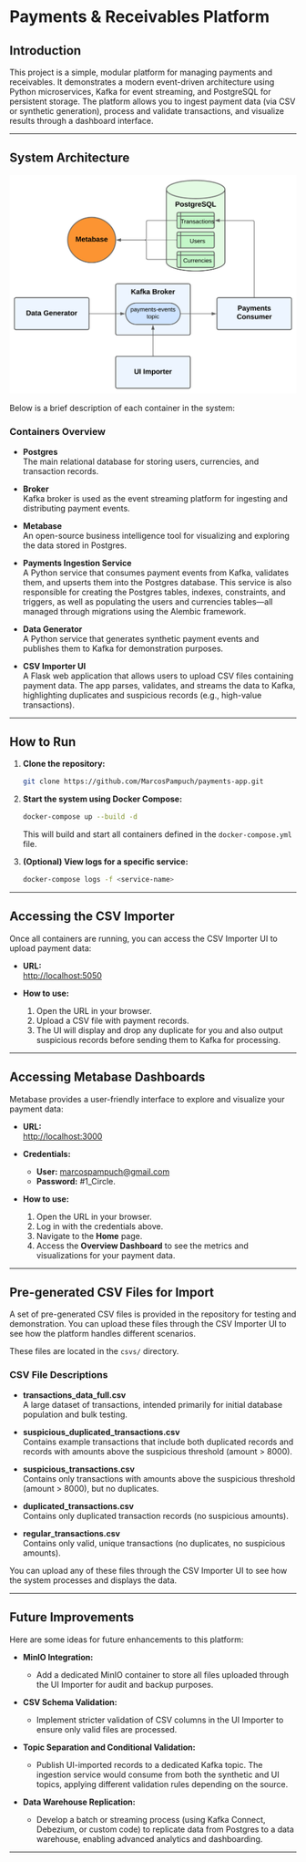 # Payments & Receivables Platform

## Introduction

This project is a simple, modular platform for managing payments and receivables. It demonstrates a modern event-driven architecture using Python microservices, Kafka for event streaming, and PostgreSQL for persistent storage. The platform allows you to ingest payment data (via CSV or synthetic generation), process and validate transactions, and visualize results through a dashboard interface.

---

## System Architecture

![System Architecture Diagram](./architecture.png)

Below is a brief description of each container in the system:

### Containers Overview

- **Postgres**  
  The main relational database for storing users, currencies, and transaction records.

- **Broker**  
  Kafka broker is used as the event streaming platform for ingesting and distributing payment events.

- **Metabase**  
  An open-source business intelligence tool for visualizing and exploring the data stored in Postgres.

- **Payments Ingestion Service**  
  A Python service that consumes payment events from Kafka, validates them, and upserts them into the Postgres database. This service is also responsible for creating the Postgres tables, indexes, constraints, and triggers, as well as populating the users and currencies tables—all managed through migrations using the Alembic framework.

- **Data Generator**  
  A Python service that generates synthetic payment events and publishes them to Kafka for demonstration purposes.

- **CSV Importer UI**  
  A Flask web application that allows users to upload CSV files containing payment data. The app parses, validates, and streams the data to Kafka, highlighting duplicates and suspicious records (e.g., high-value transactions).

---

## How to Run

1. **Clone the repository:**
   ```bash
   git clone https://github.com/MarcosPampuch/payments-app.git
   ```

2. **Start the system using Docker Compose:**
   ```bash
   docker-compose up --build -d
   ```
   This will build and start all containers defined in the `docker-compose.yml` file.

3. **(Optional) View logs for a specific service:**
   ```bash
   docker-compose logs -f <service-name>
   ```

---

## Accessing the CSV Importer

Once all containers are running, you can access the CSV Importer UI to upload payment data:

- **URL:**  
  [http://localhost:5050](http://localhost:5050)

- **How to use:**  
  1. Open the URL in your browser.
  2. Upload a CSV file with payment records.
  3. The UI will display and drop any duplicate for you and also output suspicious records before sending them to Kafka for processing.

---

## Accessing Metabase Dashboards

Metabase provides a user-friendly interface to explore and visualize your payment data:

- **URL:**  
  [http://localhost:3000](http://localhost:3000)

- **Credentials:**
  - **User:** marcospampuch@gmail.com
  - **Password:** #1_Circle.

- **How to use:**  
  1. Open the URL in your browser.
  2. Log in with the credentials above.
  3. Navigate to the **Home** page.
  4. Access the **Overview Dashboard** to see the metrics and visualizations for your payment data.

---

## Pre-generated CSV Files for Import

A set of pre-generated CSV files is provided in the repository for testing and demonstration. You can upload these files through the CSV Importer UI to see how the platform handles different scenarios.

These files are located in the `csvs/` directory.

### CSV File Descriptions

- **transactions_data_full.csv**  
  A large dataset of transactions, intended primarily for initial database population and bulk testing.

- **suspicious_duplicated_transactions.csv**  
  Contains example transactions that include both duplicated records and records with amounts above the suspicious threshold (amount > 8000).

- **suspicious_transactions.csv**  
  Contains only transactions with amounts above the suspicious threshold (amount > 8000), but no duplicates.

- **duplicated_transactions.csv**  
  Contains only duplicated transaction records (no suspicious amounts).

- **regular_transactions.csv**  
  Contains only valid, unique transactions (no duplicates, no suspicious amounts).

You can upload any of these files through the CSV Importer UI to see how the system processes and displays the data.

---

## Future Improvements

Here are some ideas for future enhancements to this platform:

- **MinIO Integration:**
  - Add a dedicated MinIO container to store all files uploaded through the UI Importer for audit and backup purposes.

- **CSV Schema Validation:**
  - Implement stricter validation of CSV columns in the UI Importer to ensure only valid files are processed.

- **Topic Separation and Conditional Validation:**
  - Publish UI-imported records to a dedicated Kafka topic. The ingestion service would consume from both the synthetic and UI topics, applying different validation rules depending on the source.

- **Data Warehouse Replication:**
  - Develop a batch or streaming process (using Kafka Connect, Debezium, or custom code) to replicate data from Postgres to a data warehouse, enabling advanced analytics and dashboarding.

---


